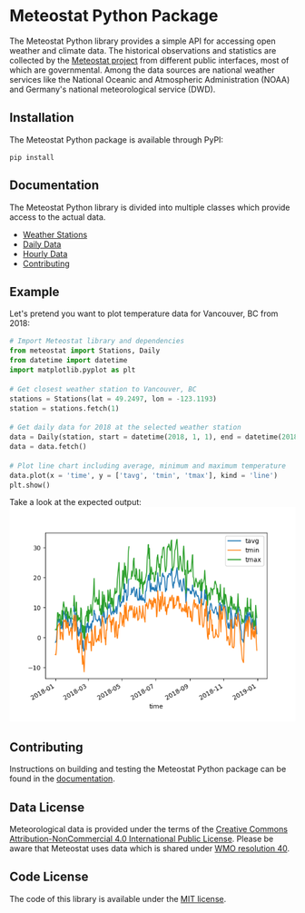 # Meteostat Python Package
The Meteostat Python library provides a simple API for accessing open weather and climate data. The historical observations and statistics are collected by the [Meteostat project](https://meteostat.net/en) from different public interfaces, most of which are governmental. Among the data sources are national weather services like the National Oceanic and Atmospheric Administration (NOAA) and Germany's national meteorological service (DWD).

## Installation
The Meteostat Python package is available through PyPI:
```
pip install
```

## Documentation
The Meteostat Python library is divided into multiple classes which provide access to the actual data.
* [Weather Stations](https://github.com/meteostat/meteostat-python/wiki/Weather-Stations)
* [Daily Data](https://github.com/meteostat/meteostat-python/wiki/Daily-Data)
* [Hourly Data](https://github.com/meteostat/meteostat-python/wiki/Hourly-Data)
* [Contributing](https://github.com/meteostat/meteostat-python/wiki/Contributing)

## Example
Let's pretend you want to plot temperature data for Vancouver, BC from 2018:
```python
# Import Meteostat library and dependencies
from meteostat import Stations, Daily
from datetime import datetime
import matplotlib.pyplot as plt

# Get closest weather station to Vancouver, BC
stations = Stations(lat = 49.2497, lon = -123.1193)
station = stations.fetch(1)

# Get daily data for 2018 at the selected weather station
data = Daily(station, start = datetime(2018, 1, 1), end = datetime(2018, 12, 31))
data = data.fetch()

# Plot line chart including average, minimum and maximum temperature
data.plot(x = 'time', y = ['tavg', 'tmin', 'tmax'], kind = 'line')
plt.show()
```
Take a look at the expected output:
![2018 temperature data for Vancouver, BC](examples/daily/chart.png)

## Contributing
Instructions on building and testing the Meteostat Python package can be found in the [documentation](https://github.com/meteostat/meteostat-python/wiki/Contributing).

## Data License
Meteorological data is provided under the terms of the [Creative Commons Attribution-NonCommercial 4.0 International Public License](https://creativecommons.org/licenses/by-nc/4.0/legalcode). Please be aware that Meteostat uses data which is shared under [WMO resolution 40](https://www.wmo.int/pages/prog/www/ois/Operational_Information/Publications/Congress/Cg_XII/res40_en.html).

## Code License
The code of this library is available under the [MIT license](https://opensource.org/licenses/MIT).
